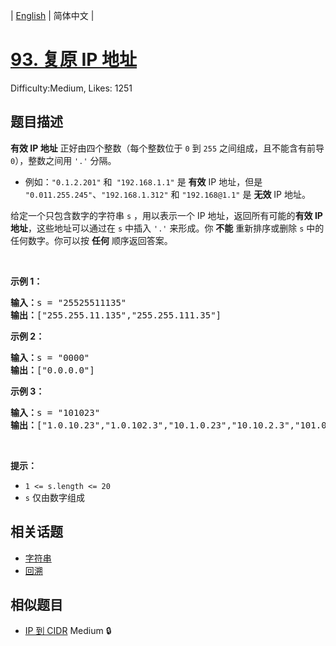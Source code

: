 
| [English](README_EN.md) | 简体中文 |

# [93. 复原 IP 地址](https://leetcode.cn/problems/restore-ip-addresses/)
Difficulty:Medium, Likes: 1251

## 题目描述

<p><strong>有效 IP 地址</strong> 正好由四个整数（每个整数位于 <code>0</code> 到 <code>255</code> 之间组成，且不能含有前导 <code>0</code>），整数之间用 <code>'.'</code> 分隔。</p>

<ul>
	<li>例如：<code>"0.1.2.201"</code> 和<code> "192.168.1.1"</code> 是 <strong>有效</strong> IP 地址，但是 <code>"0.011.255.245"</code>、<code>"192.168.1.312"</code> 和 <code>"192.168@1.1"</code> 是 <strong>无效</strong> IP 地址。</li>
</ul>

<p>给定一个只包含数字的字符串 <code>s</code> ，用以表示一个 IP 地址，返回所有可能的<strong>有效 IP 地址</strong>，这些地址可以通过在 <code>s</code> 中插入&nbsp;<code>'.'</code> 来形成。你 <strong>不能</strong>&nbsp;重新排序或删除 <code>s</code> 中的任何数字。你可以按 <strong>任何</strong> 顺序返回答案。</p>

<p>&nbsp;</p>

<p><strong>示例 1：</strong></p>

<pre>
<strong>输入：</strong>s = "25525511135"
<strong>输出：</strong>["255.255.11.135","255.255.111.35"]
</pre>

<p><strong>示例 2：</strong></p>

<pre>
<strong>输入：</strong>s = "0000"
<strong>输出：</strong>["0.0.0.0"]
</pre>

<p><strong>示例 3：</strong></p>

<pre>
<strong>输入：</strong>s = "101023"
<strong>输出：</strong>["1.0.10.23","1.0.102.3","10.1.0.23","10.10.2.3","101.0.2.3"]
</pre>

<p>&nbsp;</p>

<p><strong>提示：</strong></p>

<ul>
	<li><code>1 &lt;= s.length &lt;= 20</code></li>
	<li><code>s</code> 仅由数字组成</li>
</ul>


## 相关话题

- [字符串](https://leetcode-cn.com/tag/string/)
- [回溯](https://leetcode-cn.com/tag/backtracking/)

## 相似题目

- [IP 到 CIDR](../ip-to-cidr/README.md) Medium 🔒
